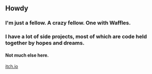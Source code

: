 ## Howdy
### I'm just a fellow. A crazy fellow. One with Waffles.
### I have a lot of side projects, most of which are code held together by hopes and dreams.
#### Not much else here.
[itch.io](https://crazy-waffle-man.itch.io/)
